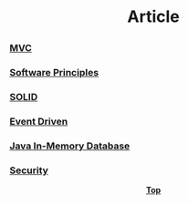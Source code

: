 # <p align="center">Article</p>

### [MVC](mvc)
### [Software Principles](software-principle)
### [SOLID](solid)
### [Event Driven](event-driven)
### [Java In-Memory Database](inmemory-db)
### [Security](security)

**<p align="center"> [Top](#article) </p>**